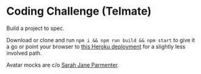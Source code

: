 # Coding Challenge (Telmate)

Build a project to spec.

Download or clone and run `npm i && npm run build && npm start` to give it a go or point your browser to [this Heroku deployment](https://tm-challenge.herokuapp.com) for a slightly less involved path.

Avatar mocks are c/o [Sarah Jane Parmenter](http://www.sazzy.co.uk/downloadable-pack-of-avatars-for-webpsd-mock-ups/).